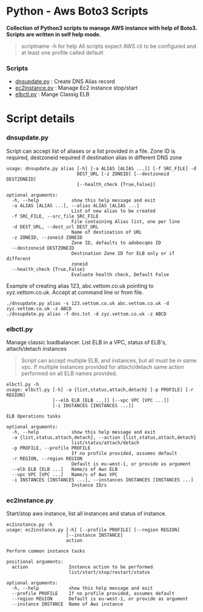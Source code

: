 # Python - Aws Boto3 Scripts
**Collection of Python3 scripts to manage AWS instance with help of Boto3. Scripts are written in self help mode.**
> scriptname -h for help
> All scripts expect AWS cli to be configured and at least one profile called default

### Scripts 
- [dnsupdate.py](https://github.com/vettom/Aws-Boto3#dnsupdatepy)               : Create DNS Alias record
- [ec2instance.py](https://github.com/vettom/Aws-Boto3#ec2instancepy)             : Manage Ec2 instance stop/start
- [elbctl.py](https://github.com/vettom/Aws-Boto3#elbctlpy)             : Mange Classig ELB 

# Script details

### dnsupdate.py
  Script can accept list of aliases or a list provided in a file. Zone ID is required, destzoneid required if destination alias in different DNS zone

``` 
usage: dnsupdate.py alias [-h] [-a ALIAS [ALIAS ...]] [-f SRC_FILE] -d
                          DEST_URL [-z ZONEID] [--destzoneid DESTZONEID]
                          [--health_check {True,False}]

optional arguments:
  -h, --help            show this help message and exit
  -a ALIAS [ALIAS ...], --alias ALIAS [ALIAS ...]
                        List of new alias to be created
  -f SRC_FILE, --src_file SRC_FILE
                        File containing Alias list, one per line
  -d DEST_URL, --dest_url DEST_URL
                        Name of destination of URL
  -z ZONEID, --zoneid ZONEID
                        Zone ID, defaults to adobecqms ID
  --destzoneid DESTZONEID
                        Destination Zone ID for ELB only or if different
                        zoneid
  --health_check {True,False} 
                        Evaluate health check, Default False 
```

Example of creating alias 123, abc.vettom.co.uk pointing to xyz.vettom.co.uk. Accept at command line or from file.

``` 
./dnsupdate.py alias -s 123.vettom.co.uk abc.vettom.co.uk -d zyz.vettom.co.uk -z ABCD 
./dnsupdate.py alias -f dns.txt -d zyz.vettom.co.uk -z ABCD
```

### elbctl.py
  Manage classic loadbalancer. List ELB in a VPC, status of ELB's, attach/detach instances
  > Script can accept multiple ELB, and instances, but all must be in same vpc. If multiple instances provided for attach/detach same action performed on all ELB names provided.

```
elbctl.py -h
usage: elbctl.py [-h] -a {list,status,attach,detach} [-p PROFILE] [-r REGION]
                 [--elb ELB [ELB ...]] [--vpc VPC [VPC ...]]
                 [-i INSTANCES [INSTANCES ...]]

ELB Operations tasks

optional arguments:
  -h, --help            show this help message and exit
  -a {list,status,attach,detach}, --action {list,status,attach,detach}
                        list/status/attach/detach
  -p PROFILE, --profile PROFILE
                        If no profile provided, assumes default
  -r REGION, --region REGION
                        Default is eu-west-1, or provide as argument
  --elb ELB [ELB ...]   Name/s of Aws ELB
  --vpc VPC [VPC ...]   Name/s of Aws VPC
  -i INSTANCES [INSTANCES ...], --instances INSTANCES [INSTANCES ...]
                        Instance ID/s

```


### ec2instance.py
Start/stop aws instance, list all instances and status of instance.

```
ec2instance.py -h
usage: ec2instance.py [-h] [--profile PROFILE] [--region REGION]
                      [--instance INSTANCE]
                      action

Perform common instance tasks

positional arguments:
  action               Instance action to be performed
                       list/start/stop/restart/status

optional arguments:
  -h, --help           show this help message and exit
  --profile PROFILE    If no profile provided, assumes default
  --region REGION      Default is eu-west-1, or provide as argument
  --instance INSTANCE  Name of Aws instance
```